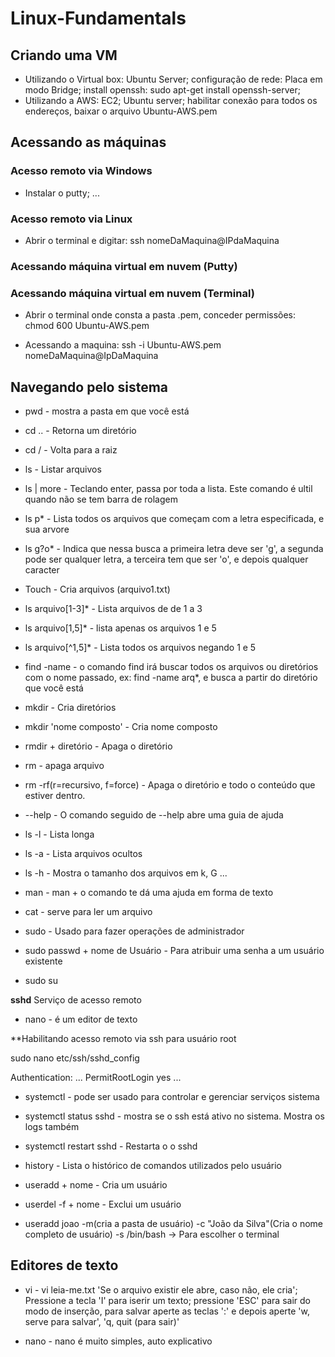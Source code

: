 # Linux-Fundamentals

## Criando uma VM

- Utilizando o Virtual box: Ubuntu Server; configuração de rede: Placa em modo Bridge; install openssh: sudo apt-get install openssh-server;
- Utilizando a AWS: EC2; Ubuntu server; habilitar conexão para todos os endereços, baixar o arquivo Ubuntu-AWS.pem


## Acessando as máquinas

### Acesso remoto via Windows

- Instalar o putty; ...


### Acesso remoto via Linux

- Abrir o terminal e digitar: ssh nomeDaMaquina@IPdaMaquina

### Acessando máquina virtual em nuvem (Putty)



### Acessando máquina virtual em nuvem (Terminal)

- Abrir o terminal onde consta a pasta .pem, conceder permissões: chmod 600 Ubuntu-AWS.pem

- Acessando a maquina: ssh -i Ubuntu-AWS.pem nomeDaMaquina@IpDaMaquina

## Navegando pelo sistema


- pwd - mostra a pasta em que você está


- cd .. - Retorna um diretório


- cd / - Volta para a raiz


- ls - Listar arquivos


- ls | more - Teclando enter, passa por toda a lista. Este comando é ultil quando não se tem barra de rolagem


- ls p* - Lista todos os arquivos que começam com a letra especificada, e sua arvore


- ls g?o* - Indica que nessa busca a primeira letra deve ser 'g', a segunda pode ser qualquer letra, a terceira tem que ser 'o', e depois qualquer caracter


- Touch - Cria arquivos (arquivo1.txt)


- ls arquivo[1-3]* - Lista arquivos de de 1 a 3


- ls arquivo[1,5]* - lista apenas os arquivos 1 e 5


- ls arquivo[^1,5]* - Lista todos os arquivos negando 1 e 5


- find -name - o comando find irá buscar todos os arquivos ou diretórios com o nome passado, ex: find -name arq*, e busca a partir do diretório que você 
está


- mkdir - Cria diretórios

- mkdir 'nome composto' - Cria nome composto


- rmdir + diretório - Apaga o diretório


- rm - apaga arquivo


- rm -rf(r=recursivo, f=force) - Apaga o diretório e todo o conteúdo que estiver dentro.

- --help - O comando seguido de --help abre uma guia de ajuda
- ls -l - Lista longa
- ls -a - Lista arquivos ocultos
- ls -h - Mostra o tamanho dos arquivos em k, G ...
- man - man + o comando te dá uma ajuda em forma de texto
- cat - serve para ler um arquivo
- sudo - Usado para fazer operações de administrador
- sudo passwd + nome de Usuário - Para atribuir uma senha a um usuário existente
- sudo su

**sshd** Serviço de acesso remoto

- nano - é um editor de texto

**Habilitando acesso remoto via ssh para usuário root

sudo nano etc/ssh/sshd_config

Authentication:
	...
	PermitRootLogin yes
	...
	
- systemctl - pode ser usado para controlar e gerenciar serviços sistema

- systemctl status sshd - mostra se o ssh está ativo no sistema. Mostra os logs também

- systemctl restart sshd - Restarta o o sshd

- history - Lista o histórico de comandos utilizados pelo usuário

- useradd + nome - Cria um usuário
- userdel -f + nome  - Exclui um usuário
- useradd joao -m(cria a pasta de usuário) -c "João da Silva"(Cria o nome completo de usuário) -s /bin/bash -> Para escolher o terminal

## Editores de texto


- vi - vi leia-me.txt 'Se o arquivo existir ele abre, caso não, ele cria'; Pressione a tecla 'I' para iserir um texto; pressione 'ESC' para sair do modo de inserção, para salvar aperte as teclas ':' e depois aperte 'w, serve para salvar', 'q, quit (para sair)'

- nano - nano é muito simples, auto explicativo







